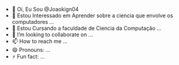 - 👋 Oi, Eu Sou @Joaokign04
- 👀 Estou Interessado em Aprender sobre a ciencia que envolve os computadores ...
- 🌱 Estou Cursando a faculdade de Ciencia da Computação ...
- 💞️ I’m looking to collaborate on ...
- 📫 How to reach me ...
- 😄 Pronouns: ...
- ⚡ Fun fact: ...

<!---
Joaokign04/Joaokign04 is a ✨ special ✨ repository because its `README.md` (this file) appears on your GitHub profile.
You can click the Preview link to take a look at your changes.
--->

